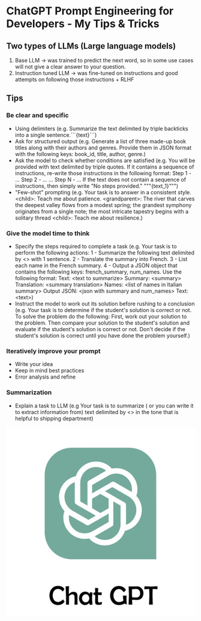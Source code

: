 # ChatGPT Prompt Engineering for Developers - My Tips & Tricks

## Two types of LLMs (Large language models)
1. Base LLM -> was trained to predict the next word, so in some use cases will not give a clear answer to your question.
2. Instruction tuned LLM -> was fine-tuned on instructions and good attempts on following those instructions + RLHF
## Tips
### Be clear and specific
- Using delimiters (e.g. Summarize the text delimited by triple backticks into a single sentence.\```{text}```)
- Ask for structured output (e.g. Generate a list of three made-up book titles along with their authors and genres. Provide them in JSON format with the following keys: book_id, title, author, genre.)
- Ask the model to check whether conditions are satisfied (e.g. You will be provided with text delimited by triple quotes. If it contains a sequence of instructions, re-write those instructions in the following format: Step 1 - ... Step 2 - … … Step N - … If the text does not contain a sequence of instructions, then simply write \"No steps provided.\" \"\"\"{text_1}\"\"\")
- "Few-shot" prompting (e.g. Your task is to answer in a consistent style. \<child>: Teach me about patience. \<grandparent>: The river that carves the deepest valley flows from a modest spring; the grandest symphony originates from a single note; the most intricate tapestry begins with a solitary thread \<child>: Teach me about resilience.)
### Give the model time to think
- Specify the steps required to complete a task (e.g. Your task is to perform the following actions: 1 - Summarize the following text delimited by <> with 1 sentence. 2 - Translate the summary into French. 3 - List each name in the French summary. 4 - Output a JSON object that contains the following keys: french_summary, num_names. Use the following format: Text: \<text to summarize> Summary: \<summary> Translation: \<summary translation> Names: \<list of names in Italian summary> Output JSON: \<json with summary and num_names> Text: \<text>)
- Instruct the model to work out its solution before rushing to a conclusion (e.g. Your task is to determine if the student's solution is correct or not. To solve the problem do the following: First, work out your solution to the problem. Then compare your solution to the student's solution and evaluate if the student's solution is correct or not. Don't decide if the student's solution is correct until you have done the problem yourself.)
### Iteratively improve your prompt
- Write your idea
- Keep in mind best practices
- Error analysis and refine
### Summarization
- Explain a task to LLM (e.g Your task is to summarize ( or you can write it to extract information from) text delimited by <> in the tone that is helpful to shipping department)

![ChatGPT prompting](https://github.com/UPocek/PromptEngineering/blob/master/docs/Chap-gpt-prompting.jpg)
